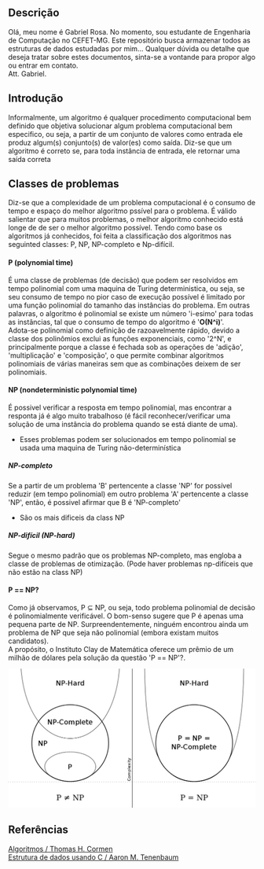 ## Descrição
Olá, meu nome é Gabriel Rosa. No momento, sou estudante de Engenharia de Computação no CEFET-MG. Este repositório busca armazenar todos as estruturas de dados estudadas por mim... Qualquer dúvida ou detalhe que deseja tratar sobre estes documentos, sinta-se a vontande para propor algo ou entrar em contato. </br> Att. Gabriel.

## Introdução
Informalmente, um algoritmo é qualquer procedimento computacional bem definido que objetiva solucionar algum problema computacional bem especifico, ou seja, a partir de um conjunto de valores como entrada ele produz algum(s) conjunto(s) de valor(es) como saída. Diz-se que um algoritmo é correto se, para toda instância de entrada, ele retornar uma saída correta

## Classes de problemas 
Diz-se que a complexidade de um problema computacional é o consumo de tempo e espaço do melhor algoritmo pssível para o problema. É válido salientar que para muitos problemas, o melhor algoritmo conhecido está longe de de ser o melhor algoritmo possível. Tendo como base os algoritmos já conhecidos, foi feita a classificação dos algoritmos nas seguinted classes: P, NP, NP-completo e Np-difícil.

#### P (polynomial time)
É uma classe de problemas (de decisão) que podem ser resolvidos em tempo polinomial com uma maquina de Turing deterministica, ou seja, se seu consumo de tempo no pior caso de execução possível é limitado por uma função polinomial do tamanho das instâncias do problema. Em outras palavras, o algoritmo é polinomial se existe um número 'i-esimo' para todas as instâncias, tal que o consumo de tempo do algoritmo é  '**Ο(N^i)**'.
<br>
Adota-se polinomial como definição de razoavelmente rápido, devido a classe dos polinômios exclui as funções exponenciais, como '2^N', e principalmente porque a classe é fechada sob as operações de 'adição', 'multiplicação' e 'composição', o que permite combinar algoritmos polinomiais de várias maneiras sem que as combinações deixem de ser polinomiais.

#### NP (nondeterministic polynomial time)
É possivel verificar a resposta em tempo polinomial, mas encontrar a responta já é algo muito trabalhoso (é fácil reconhecer/verificar uma solução de uma instância do problema quando se está diante de uma).
* Esses problemas podem ser solucionados em tempo polinomial se usada uma maquina de Turing não-determinística 

##### NP-completo
Se a partir de um problema 'B' pertencente a classe 'NP' for possível reduzir (em tempo polinomial) em outro problema 'A' pertencente  a classe 'NP', então, é possivel afirmar que B é 'NP-completo'
* São os mais dificeis da class NP

##### NP-difícil (NP-hard)
Segue o mesmo padrão que os problemas NP-completo, mas engloba a classe de problemas de otimização. (Pode haver problemas np-difíceis que não estão na class NP)

#### P == NP?
Como já observamos, P ⊆ NP, ou seja, todo problema polinomial de decisão é polinomialmente verificável. O bom-senso sugere que P é apenas uma pequena parte de NP. Surpreendentemente, ninguém encontrou ainda um problema de NP que seja não polinomial (embora existam muitos candidatos).
<br>
A propósito, o Instituto Clay de Matemática oferece um prêmio de um milhão de dólares pela solução da questão 'P == NP'?.

<a href="https://gizmodo.uol.com.br/problema-matematica-roubar-bitcoins/"><img src="images/p-versus-np.png"><a>





## Referências
<a href="https://www.amazon.com.br/Algoritmos-Teoria-Pr%C3%A1tica-Thomas-Cormen/dp/8535236996/ref=asc_df_8535236996/?tag=googleshopp00-20&linkCode=df0&hvadid=379707181411&hvpos=&hvnetw=g&hvrand=17219642873615724507&hvpone=&hvptwo=&hvqmt=&hvdev=c&hvdvcmdl=&hvlocint=&hvlocphy=9101167&hvtargid=pla-1002925180312&psc=1"> Algoritmos / Thomas H. Cormen </a> <br>
<a href="https://www.amazon.com.br/Estruturas-dados-usando-Aaron-Tenenbaum/dp/8534603480/ref=asc_df_8534603480/?tag=googleshopp00-20&linkCode=df0&hvadid=379720423869&hvpos=&hvnetw=g&hvrand=17178851799298766701&hvpone=&hvptwo=&hvqmt=&hvdev=c&hvdvcmdl=&hvlocint=&hvlocphy=9101167&hvtargid=pla-811023936931&psc=1"> Estrutura de dados usando C / Aaron M. Tenenbaum </a> <br>